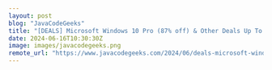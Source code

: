 ```yaml
---
layout: post
blog: "JavaCodeGeeks"
title: "[DEALS] Microsoft Windows 10 Pro (87% off) & Other Deals Up To 98% Off – Offers End Soon!"
date: 2024-06-16T10:30:30Z
image: images/javacodegeeks.png
remote_url: "https://www.javacodegeeks.com/2024/06/deals-microsoft-windows-10-pro-87-off-other-deals-up-to-98-off-offers-end-soon.html"
---
```

